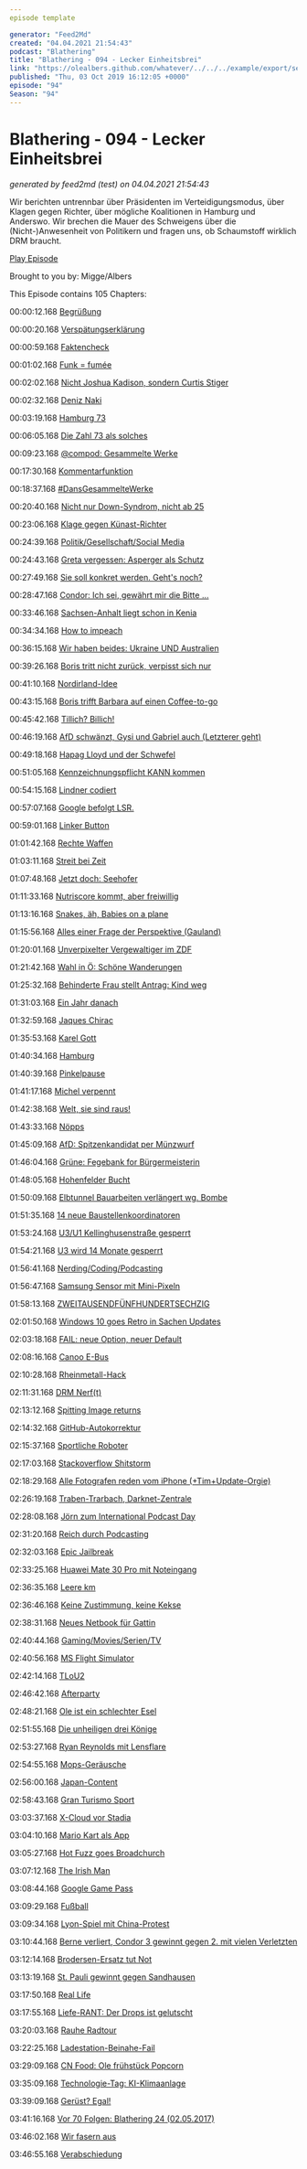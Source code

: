 ```yaml
---
episode template

generator: "Feed2Md"
created: "04.04.2021 21:54:43"
podcast: "Blathering"
title: "Blathering - 094 - Lecker Einheitsbrei"
link: "https://olealbers.github.com/whatever/../../../example/export/seasons/4/2019/10/Blathering - 094 - Lecker Einheitsbrei.md"
published: "Thu, 03 Oct 2019 16:12:05 +0000"
episode: "94"
Season: "94"
---
```


# Blathering - 094 - Lecker Einheitsbrei
_generated by feed2md (test) on 04.04.2021 21:54:43_

Wir berichten untrennbar über Präsidenten im Verteidigungsmodus, über Klagen gegen Richter, über mögliche Koalitionen in Hamburg und Anderswo. Wir brechen die Mauer des Schweigens über die (Nicht-)Anwesenheit von Politikern und fragen uns, ob Schaumstoff wirklich DRM braucht.

[Play Episode](https://www.blathering.de/podlove/file/954/s/feed/c/mp3/blathering_094.mp3)

Brought to you by: Migge/Albers

This Episode contains 105 Chapters:


00:00:12.168 [Begrüßung]()

00:00:20.168 [Verspätungserklärung](https://twitter.com/blathering_pod/status/1178926445088985088)

00:00:59.168 [Faktencheck]()

00:01:02.168 [Funk = fumée](https://de.pons.com/%C3%BCbersetzung/franz%C3%B6sisch-deutsch/fum%C3%A9e)

00:02:02.168 [Nicht Joshua Kadison, sondern Curtis Stiger](https://de.wikipedia.org/wiki/Curtis_Stigers)

00:02:32.168 [Deniz Naki](https://de.wikipedia.org/wiki/Deniz_Naki)

00:03:19.168 [Hamburg 73](https://www.hamburg73.de/)

00:06:05.168 [Die Zahl 73 als solches](http://spektrograph.com/die-entdeckung-der-sheldon-primzahlen/)

00:09:23.168 [@compod: Gesammelte Werke](https://twitter.com/search?q=(from%3Acompod)%20(%40blathering_pod)%20until%3A2019-10-03%20since%3A2019-09-25&src=typed_query&f=live)

00:17:30.168 [Kommentarfunktion](http://joernschaar.de/)

00:18:37.168 [#DansGesammelteWerke](https://twitter.com/search?q=(from%3Aevildanwallace)%20(%40blathering_pod)%20until%3A2019-10-03%20since%3A2019-09-25&src=typed_query&f=live)

00:20:40.168 [Nicht nur Down-Syndrom, nicht ab 25](https://www.spiegel.de/gesundheit/diagnose/bluttest-auf-downsyndrom-die-vor-und-nachteile-des-praena-tests-a-1262249.html)

00:23:06.168 [Klage gegen Künast-Richter](https://www.ckb-anwaelte.de/strafanzeige-wegen-des-verdachtes-der-rechtsbeugung-gegen-berliner-richter-im-fall-kuenast-eingereicht/)

00:24:39.168 [Politik/Gesellschaft/Social Media]()

00:24:43.168 [Greta vergessen: Asperger als Schutz](https://www.zdf.de/nachrichten/heute/greta-thunberg-interview-auslandsjournal-100.html)

00:27:49.168 [Sie soll konkret werden. Geht's noch?](https://www.zeit.de/politik/ausland/2019-09/vereinte-nationen-angela-merkel-greta-thunberg-emmanuel-macron)

00:28:47.168 [Condor: Ich sei, gewährt mir die Bitte …](https://de.wikipedia.org/wiki/Die_B%C3%BCrgschaft)

00:33:46.168 [Sachsen-Anhalt liegt schon in Kenia](https://www.spiegel.de/politik/deutschland/regierung-in-brandenburg-und-sachsen-kenia-koalition-in-sachsen-anhalt-hat-es-schwer-a-1289062.html)

00:34:34.168 [How to impeach](https://twitter.com/RBReich/status/1176619262682619904)

00:36:15.168 [Wir haben beides: Ukraine UND Australien](https://taz.de/Neue-Vorwuerfe-gegen-Donald-Trump/!5630822/)

00:39:26.168 [Boris tritt nicht zurück, verpisst sich nur](https://www.spiegel.de/politik/ausland/boris-johnson-schwester-rachel-johnson-wirft-ihm-geschmacklose-rhetorik-vor-a-1288882.html)

00:41:10.168 [Nordirland-Idee](https://www.tagesschau.de/ausland/brexit-irland-107.html)

00:43:15.168 [Boris trifft Barbara auf einen Coffee-to-go](https://www.buzzfeed.com/emilyashton/disposable-cup-boris-johnson)

00:45:42.168 [Tillich? Billich!](https://www.spiegel.de/wirtschaft/unternehmen/stanislaw-tillich-sachsens-ex-regierungschef-wird-mibrag-aufsichtsratschef-a-1288442-amp.html)

00:46:19.168 [AfD schwänzt, Gysi und Gabriel auch (Letzterer geht)](https://www.tagesschau.de/investigativ/kontraste/bundestag-abgeordnete-103.html)

00:49:18.168 [Hapag Lloyd und der Schwefel](https://www.hamburg1.de/nachrichten/42244/Erhebliche_Mehrkosten_fuer_Hapag_Lloyd.html)

00:51:05.168 [Kennzeichnungspflicht KANN kommen](https://taz.de/Kennzeichnungspflicht-fuer-Polizisten/!5626557/)

00:54:15.168 [Lindner codiert](https://web.archive.org/web/20190926064907/https://threadreaderapp.com/thread/1177087421990744064.html)

00:57:07.168 [Google befolgt LSR.](https://www.heise.de/newsticker/meldung/Leistungsschutzrecht-Google-streicht-Snippets-statt-zu-zahlen-4539389.html)

00:59:01.168 [Linker Button](https://taz.de/Linke-wegen-Antifa-Button-geruegt/!5630437/)

01:01:42.168 [Rechte Waffen](https://taz.de/Waffenfunde-bei-Rechtsextremen/!5625412/)

01:03:11.168 [Streit bei Zeit](https://threadreaderapp.com/thread/1177976249580437505.html)

01:07:48.168 [Jetzt doch: Seehofer](https://www.deutschlandfunk.de/der-tag-der-herzliche-horst.3415.de.html?dram:article_id=459818)

01:11:33.168 [Nutriscore kommt, aber freiwillig](https://www.verbraucherzentrale.de/wissen/lebensmittel/kennzeichnung-und-inhaltsstoffe/entscheidung-fuer-den-nutriscore-naehrwertkennzeichnung-kommt-2020-36561)

01:13:16.168 [Snakes, äh, Babies on a plane](https://www.theguardian.com/world/2019/sep/27/babies-on-a-plane-japan-airlines-unveils-tool-to-tackle-horror-of-screaming-infants)

01:15:56.168 [Alles einer Frage der Perspektive (Gauland)](https://twitter.com/WitzigWeil/status/1177619297000144898)

01:20:01.168 [Unverpixelter Vergewaltiger im ZDF]()

01:21:42.168 [Wahl in Ö: Schöne Wanderungen](https://www.derstandard.at/story/2000109137596/die-waehlerstromanalyse-wie-die-stimmen-gewandert-sind)

01:25:32.168 [Behinderte Frau stellt Antrag: Kind weg](https://www.ardmediathek.de/ard/player/Y3JpZDovL2JyLmRlL3ZpZGVvL2NlZjlkNTRhLTFlNjUtNDMzNy04OWQzLTVkMDFlM2E1ZjBhMg/)

01:31:03.168 [Ein Jahr danach](https://www.tagesschau.de/ausland/khashoggi-283.html)

01:32:59.168 [Jaques Chirac](https://de.wikipedia.org/wiki/Jacques_Chirac)

01:35:53.168 [Karel Gott](https://de.wikipedia.org/wiki/Karel_Gott)

01:40:34.168 [Hamburg]()

01:40:39.168 [Pinkelpause]()

01:41:17.168 [Michel verpennt](https://taz.de/Rechtsextremer-Aufmarsch-in-Hamburg/!5625366/)

01:42:38.168 [Welt, sie sind raus!](http://web.archive.org/web/20191001090419/https://www.abendblatt.de/hamburg/article227239681/Axel-Springer-Kuerzungen-Welt-Hamburg-Journalismus-Medien.html)

01:43:33.168 [Nöpps](https://de.wikipedia.org/wiki/N%C3%B6pps)

01:45:09.168 [AfD: Spitzenkandidat per Münzwurf](https://www.hamburg1.de/nachrichten/42272/Dirk_Nockemann_ist_AfD_Spitzenkandidat.html)

01:46:04.168 [Grüne: Fegebank for Bürgermeisterin](https://www.hamburg1.de/nachrichten/42273/Katharina_Fegebank_will_Erste_Buergermeisterin_werden.html)

01:48:05.168 [Hohenfelder Bucht](https://www.hamburg1.de/nachrichten/42216/Umgestaltung_der_Hohenfelder_Bucht.html)

01:50:09.168 [Elbtunnel Bauarbeiten verlängert wg. Bombe]()

01:51:35.168 [14 neue Baustellenkoordinatoren](https://www.hamburg1.de/nachrichten/42220/14_Baustellenkoordinatoren_vorgestellt.html)

01:53:24.168 [U3/U1 Kellinghusenstraße gesperrt](https://www.hamburg1.de/nachrichten/42231/Sperrung_der_U1_und_U3_am_Wochenende.html)

01:54:21.168 [U3 wird 14 Monate gesperrt](https://www.ndr.de/nachrichten/hamburg/U3-14-Monate-Sanierung-ab-naechstem-Herbst,ubahn584.html)

01:56:41.168 [Nerding/Coding/Podcasting]()

01:56:47.168 [Samsung Sensor mit Mini-Pixeln](https://www.golem.de/news/smartphones-samsung-stellt-kompakten-kamerasensor-mit-kleinen-pixeln-vor-1909-144047.html)

01:58:13.168 [ZWEITAUSENDFÜNFHUNDERTSECHZIG](https://www.zdnet.de/88369685/xiaomi-mi-mix-alpha-mit-rundum-bildschirm-kostet-2560-euro/)

02:01:50.168 [Windows 10 goes Retro in Sachen Updates](https://www.golem.de/news/microsoft-windows-10-bringt-optionale-updates-aus-windows-7-zurueck-1909-144049.html)

02:03:18.168 [FAIL: neue Option, neuer Default](https://windowsunited.de/ausschneiden-und-skizzieren-jetzt-mit-multi-window-unterstuetzung/)

02:08:16.168 [Canoo E-Bus](https://www.spiegel.de/auto/aktuell/canoo-ex-bmw-entwickler-stellt-elektro-bulli-vor-a-1288935.html)

02:10:28.168 [Rheinmetall-Hack](https://www.wz.de/nrw/hacker-stoeren-autozulieferer-produktion-bei-rheinmetall_aid-46122085)

02:11:31.168 [DRM Nerf(t)](https://www.golem.de/news/hasbro-neue-nerf-guns-haben-wohl-kopierschutz-integriert-1909-144044.html)

02:13:12.168 [Spitting Image returns](https://www.theguardian.com/tv-and-radio/2019/sep/28/spitting-image-returns-chaotic-times-trump-putin-zuckerberg)

02:14:32.168 [GitHub-Autokorrektur](https://twitter.com/stammtischphilo/status/1177964603927609349)

02:15:37.168 [Sportliche Roboter](https://www.youtube.com/watch?v=_sBBaNYex3E)

02:17:03.168 [Stackoverflow Shitstorm](https://stackoverflow.blog/)

02:18:29.168 [Alle Fotografen reden vom iPhone (+Tim+Update-Orgie)](https://youtu.be/PEjF8Ny4hHg)

02:26:19.168 [Traben-Trarbach, Darknet-Zentrale](https://www.zeit.de/digital/2019-09/darknet-cyberbunker-cyberverbrechen-mosel/komplettansicht)

02:28:08.168 [Jörn zum International Podcast Day](http://www.meine-url-ist-laenger-als-deine.de/?podcast=jsfp244-wie-lang-ist-ein-podcast)

02:31:20.168 [Reich durch Podcasting](https://twitter.com/stammtischphilo/status/1178418006352945152)

02:32:03.168 [Epic Jailbreak](https://www.theverge.com/2019/9/27/20886835/iphone-exploit-checkm8-axi0mx-security-flaw-vunerability-jailbreak-permanent-bootrom-ios)

02:33:25.168 [Huawei Mate 30 Pro mit Noteingang](https://www.derstandard.at/story/2000109351970/mate-30-sicherheitsforscher-findet-geheime-hintertuer-im-huawei-smartphone)

02:36:35.168 [Leere km]()

02:36:46.168 [Keine Zustimmung, keine Kekse](https://www.heise.de/newsticker/meldung/EuGH-Keine-Cookies-ohne-Zustimmung-4543630.html)

02:38:31.168 [Neues Netbook für Gattin](https://www.medion.com/de/shop/p/convertible-notebooks-medion-akoya-e2228t-intel-atom-x5-z8300-windows-10-home-29-5-cm-11-6-fhd-touch-display-64-gb-flash-4-gb-ram-convertible-notebook-b-ware--30023449B)

02:40:44.168 [Gaming/Movies/Serien/TV]()

02:40:56.168 [MS Flight Simulator](https://www.heise.de/newsticker/meldung/Flight-Simulator-2020-Next-Gen-Simulation-dank-Cloud-Petabytes-4544730.html)

02:42:14.168 [TLoU2](https://twitter.com/stammtischphilo/status/1176909937987002375)

02:46:42.168 [Afterparty](https://twitter.com/stammtischphilo/status/1176926939354927104)

02:48:21.168 [Ole ist ein schlechter Esel](https://twitter.com/stammtischphilo/status/1178388341127106563)

02:51:55.168 [Die unheiligen drei Könige](https://www.theguardian.com/film/2019/oct/01/three-kings-at-20-david-o-russell)

02:53:27.168 [Ryan Reynolds mit Lensflare](https://twitter.com/stammtischphilo/status/1179083886216798209)

02:54:55.168 [Mops-Geräusche](https://www.gamebyte.com/a-pug-has-been-hired-by-343-industries-to-make-alien-sounds-for-halo-infinite/)

02:56:00.168 [Japan-Content](https://twitter.com/stammtischphilo/status/1179148183269720066)

02:58:43.168 [Gran Turismo Sport](https://www.gran-turismo.com/de/products/gtsport/)

03:03:37.168 [X-Cloud vor Stadia](https://www.golem.de/news/project-xcloud-microsoft-testet-spielestreaming-ab-oktober-2019-1909-144085.html)

03:04:10.168 [Mario Kart als App](https://www.golem.de/news/mario-kart-tour-im-test-fahrgeschaeft-mit-spassbremse-1909-144112.html)

03:05:27.168 [Hot Fuzz goes Broadchurch](https://twitter.com/TheAVClub/status/1099884478808408065)

03:07:12.168 [The Irish Man](https://www.youtube.com/watch?v=WHXxVmeGQUc)

03:08:44.168 [Google Game Pass](https://www.golem.de/news/spieleabo-google-play-pass-auf-android-eroeffnet-1909-144045.html)

03:09:29.168 [Fußball]()

03:09:34.168 [Lyon-Spiel mit China-Protest](https://twitter.com/101ULTRAS/status/1177980206956580864)

03:10:44.168 [Berne verliert, Condor 3 gewinnt gegen 2. mit vielen Verletzten](http://www.fussball.de/spiel/willinghusen-1-condor-3/-/spiel/027I7R1OAK000000VS5489B4VU9HDBC9#!/)

03:12:14.168 [Brodersen-Ersatz tut Not](https://www.tag24.de/amp/svend-brodersen-fc-st-pauli-schluesselbeinbruch-verletzung-monatelanger-ausfall-operation-1231334)

03:13:19.168 [St. Pauli gewinnt gegen Sandhausen](https://www.stefangroenveld.de/2019/souveraen-gewonnen-2/)

03:17:50.168 [Real Life]()

03:17:55.168 [Liefe-RANT: Der Drops ist gelutscht]()

03:20:03.168 [Rauhe Radtour](https://twitter.com/stammtischphilo/status/1177938322230042624)

03:22:25.168 [Ladestation-Beinahe-Fail](https://www.winsim.de/vB/faq/search?search=Sperre+von+Service-Diensten+von+Drittanbieter)

03:29:09.168 [CN Food: Ole frühstück Popcorn](https://twitter.com/stammtischphilo/status/1177500265928282112)

03:35:09.168 [Technologie-Tag: KI-Klimaanlage]()

03:39:09.168 [Gerüst? Egal!](https://twitter.com/stammtischphilo/status/1179282134965600256)

03:41:16.168 [Vor 70 Folgen: Blathering 24 (02.05.2017)](https://www.blathering.de/2017/05/blathering-024-geteilte-aufmerksamkeit/)

03:46:02.168 [Wir fasern aus]()

03:46:55.168 [Verabschiedung]()


